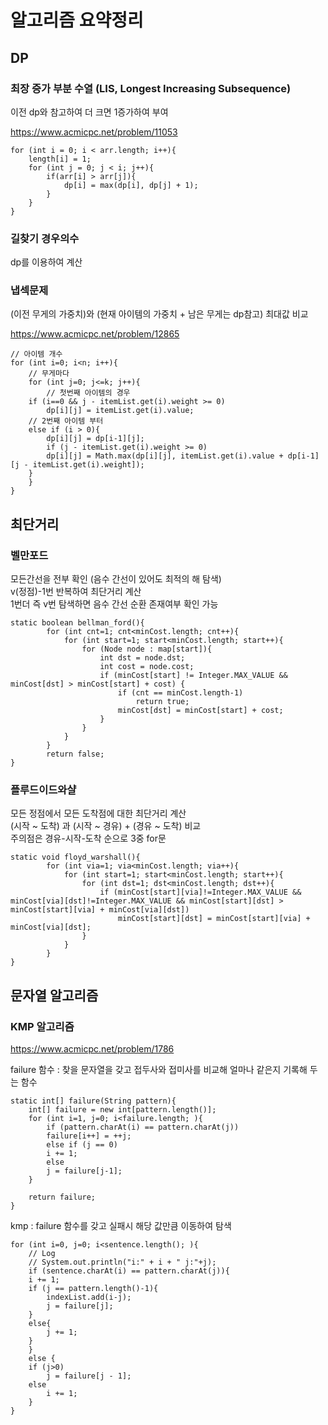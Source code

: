 # 알고리즘 요약정리



## DP
### 최장 증가 부분 수열 (LIS, Longest Increasing Subsequence)
이전 dp와 참고하여 더 크면 1증가하여 부여

https://www.acmicpc.net/problem/11053
```
for (int i = 0; i < arr.length; i++){
	length[i] = 1;
    for (int j = 0; j < i; j++){
        if(arr[i] > arr[j]){
            dp[i] = max(dp[i], dp[j] + 1);
        }        
    }
}
```

### 길찾기 경우의수
dp를 이용하여 계산

### 냅섹문제
(이전 무게의 가중치)와 (현재 아이템의 가중치 + 남은 무게는 dp참고) 최대값 비교

https://www.acmicpc.net/problem/12865
```
// 아이템 개수
for (int i=0; i<n; i++){
    // 무게마다
    for (int j=0; j<=k; j++){
    	// 첫번째 아이템의 경우
	if (i==0 && j - itemList.get(i).weight >= 0)
	    dp[i][j] = itemList.get(i).value;
	// 2번째 아이템 부터
	else if (i > 0){
	    dp[i][j] = dp[i-1][j];
	    if (j - itemList.get(i).weight >= 0)
		dp[i][j] = Math.max(dp[i][j], itemList.get(i).value + dp[i-1][j - itemList.get(i).weight]);
	}
    }
}
```
## 최단거리
### 벨만포드
모든간선을 전부 확인 (음수 간선이 있어도 최적의 해 탐색)  
v(정점)-1번 반복하여 최단거리 계산  
1번더 즉 v번 탐색하면 음수 간선 순환 존재여부 확인 가능  
```
static boolean bellman_ford(){
        for (int cnt=1; cnt<minCost.length; cnt++){
            for (int start=1; start<minCost.length; start++){
                for (Node node : map[start]){
                    int dst = node.dst;
                    int cost = node.cost;
                    if (minCost[start] != Integer.MAX_VALUE && minCost[dst] > minCost[start] + cost) {
                        if (cnt == minCost.length-1)
                            return true;
                        minCost[dst] = minCost[start] + cost;
                    }
                }
            }
        }
        return false;
}
```

### 플루드이드와샬
모든 정점에서 모든 도착점에 대한 최단거리 계산  
(시작 ~ 도착) 과 (시작 ~ 경유) + (경유 ~ 도착) 비교  
주의점은 경유-시작-도착 순으로 3중 for문  
```
static void floyd_warshall(){
        for (int via=1; via<minCost.length; via++){
            for (int start=1; start<minCost.length; start++){
                for (int dst=1; dst<minCost.length; dst++){
                    if (minCost[start][via]!=Integer.MAX_VALUE && minCost[via][dst]!=Integer.MAX_VALUE && minCost[start][dst] > minCost[start][via] + minCost[via][dst])
                        minCost[start][dst] = minCost[start][via] + minCost[via][dst];
                }
            }
        }
}
```


## 문자열 알고리즘
### KMP 알고리즘
https://www.acmicpc.net/problem/1786

failure 함수 : 찾을 문자열을 갖고 접두사와 접미사를 비교해 얼마나 같은지 기록해 두는 함수
```
static int[] failure(String pattern){
	int[] failure = new int[pattern.length()];
	for (int i=1, j=0; i<failure.length; ){
	    if (pattern.charAt(i) == pattern.charAt(j))
		failure[i++] = ++j;
	    else if (j == 0)
		i += 1;
	    else
		j = failure[j-1];
	}

	return failure;
}
```
kmp : failure 함수를 갖고 실패시 해당 값만큼 이동하여 탐색
```
for (int i=0, j=0; i<sentence.length(); ){
    // Log
    // System.out.println("i:" + i + " j:"+j);
    if (sentence.charAt(i) == pattern.charAt(j)){
	i += 1;
	if (j == pattern.length()-1){
	    indexList.add(i-j);
	    j = failure[j];
	}
	else{
	    j += 1;
	}
    }
    else {
	if (j>0)
	    j = failure[j - 1];
	else
	    i += 1;
    }
}
```




